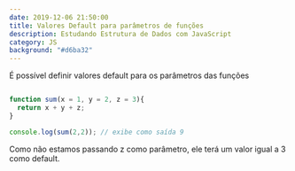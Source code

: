```yaml
---
date: 2019-12-06 21:50:00
title: Valores Default para parâmetros de funções
description: Estudando Estrutura de Dados com JavaScript
category: JS
background: "#d6ba32"
---
```


É possível definir valores default para os parâmetros das funções

```js

function sum(x = 1, y = 2, z = 3){
  return x + y + z;
}

console.log(sum(2,2)); // exibe como saída 9

```

Como não estamos passando z como parâmetro, ele terá um valor igual a 3 como default.
